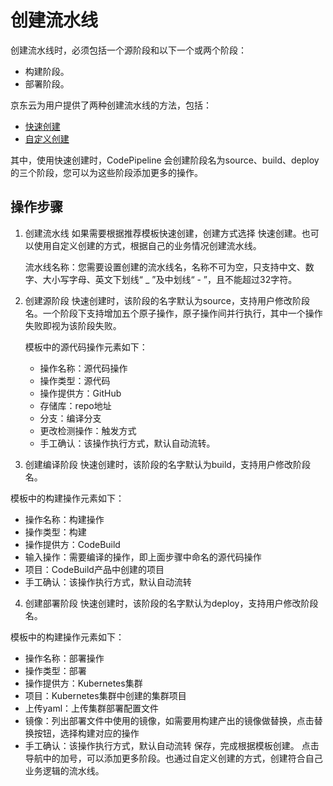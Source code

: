 # 创建流水线

创建流水线时，必须包括一个源阶段和以下一个或两个阶段：
* 构建阶段。
* 部署阶段。

京东云为用户提供了两种创建流水线的方法，包括：

* [快速创建](Create-Instance#user-content-1)
* [自定义创建](Create-Instance#user-content-2)

其中，使用快速创建时，CodePipeline 会创建阶段名为source、build、deploy的三个阶段，您可以为这些阶段添加更多的操作。

## 操作步骤
1. 创建流水线
如果需要根据推荐模板快速创建，创建方式选择 快速创建。也可以使用自定义创建的方式，根据自己的业务情况创建流水线。

	流水线名称：您需要设置创建的流水线名，名称不可为空，只支持中文、数字、大小写字母、英文下划线“ _ ”及中划线“ - ”，且不能超过32字符。

2. 创建源阶段
快速创建时，该阶段的名字默认为source，支持用户修改阶段名。一个阶段下支持增加五个原子操作，原子操作间并行执行，其中一个操作失败即视为该阶段失败。

	模板中的源代码操作元素如下：
	* 操作名称：源代码操作
	* 操作类型：源代码
	* 操作提供方：GitHub
	* 存储库：repo地址
	* 分支：编译分支
	* 更改检测操作：触发方式
	* 手工确认：该操作执行方式，默认自动流转。

3. 创建编译阶段
快速创建时，该阶段的名字默认为build，支持用户修改阶段名。

模板中的构建操作元素如下：
* 操作名称：构建操作
* 操作类型：构建
* 操作提供方：CodeBuild
* 输入操作：需要编译的操作，即上面步骤中命名的源代码操作
* 项目：CodeBuild产品中创建的项目
* 手工确认：该操作执行方式，默认自动流转

4. 创建部署阶段
快速创建时，该阶段的名字默认为deploy，支持用户修改阶段名。

模板中的构建操作元素如下：
* 操作名称：部署操作
* 操作类型：部署
* 操作提供方：Kubernetes集群
* 项目：Kubernetes集群中创建的集群项目
* 上传yaml：上传集群部署配置文件
* 镜像：列出部署文件中使用的镜像，如需要用构建产出的镜像做替换，点击替换按钮，选择构建对应的操作
* 手工确认：该操作执行方式，默认自动流转
  保存，完成根据模板创建。
点击导航中的加号，可以添加更多阶段。也通过自定义创建的方式，创建符合自己业务逻辑的流水线。

